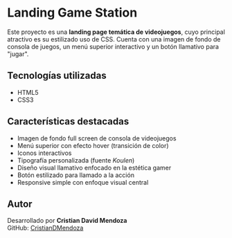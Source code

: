 # Landing Game Station 

Este proyecto es una **landing page temática de videojuegos**, cuyo principal atractivo es su estilizado uso de CSS. Cuenta con una imagen de fondo de consola de juegos, un menú superior interactivo y un botón llamativo para "jugar".

## Tecnologías utilizadas

- HTML5
- CSS3

##  Características destacadas

- Imagen de fondo full screen de consola de videojuegos
- Menú superior con efecto hover (transición de color)
- Iconos interactivos
- Tipografía personalizada (fuente *Koulen*)
- Diseño visual llamativo enfocado en la estética gamer
- Botón estilizado para llamado a la acción
- Responsive simple con enfoque visual central
##  Autor

Desarrollado por **Cristian David Mendoza**  
GitHub: [CristianDMendoza](https://github.com/CristianDMendoza)

